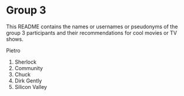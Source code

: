 # Group 3

This README contains the names or usernames or pseudonyms of the group 3 participants and their recommendations for cool movies or TV shows.

Pietro
1.  Sherlock
2.  Community
3.  Chuck
4.  Dirk Gently
5.  Silicon Valley
 
